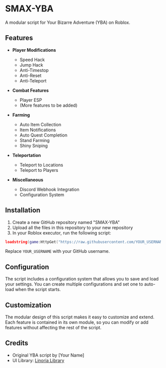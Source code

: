 # SMAX-YBA

A modular script for Your Bizarre Adventure (YBA) on Roblox.

## Features

- **Player Modifications**
  - Speed Hack
  - Jump Hack
  - Anti-Timestop
  - Anti-Reset
  - Anti-Teleport

- **Combat Features**
  - Player ESP
  - (More features to be added)

- **Farming**
  - Auto Item Collection
  - Item Notifications
  - Auto Quest Completion
  - Stand Farming
  - Shiny Sniping

- **Teleportation**
  - Teleport to Locations
  - Teleport to Players

- **Miscellaneous**
  - Discord Webhook Integration
  - Configuration System

## Installation

1. Create a new GitHub repository named "SMAX-YBA"
2. Upload all the files in this repository to your new repository
3. In your Roblox executor, run the following script:

```lua
loadstring(game:HttpGet("https://raw.githubusercontent.com/YOUR_USERNAME/SMAX-YBA/main/main.lua"))()
```

Replace `YOUR_USERNAME` with your GitHub username.

## Configuration

The script includes a configuration system that allows you to save and load your settings. You can create multiple configurations and set one to auto-load when the script starts.

## Customization

The modular design of this script makes it easy to customize and extend. Each feature is contained in its own module, so you can modify or add features without affecting the rest of the script.

## Credits

- Original YBA script by [Your Name]
- UI Library: [Linoria Library](https://github.com/wally-rblx/LinoriaLib)

